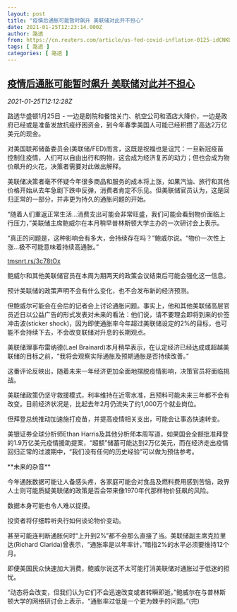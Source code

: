 ```yaml
---
layout: post
title: "疫情后通胀可能暂时飙升 美联储对此并不担心"
date: 2021-01-25T12:23:14.000Z
author: 路透
from: https://cn.reuters.com/article/us-fed-covid-inflation-0125-idCNKBS29U19M
tags: [ 路透 ]
categories: [ 路透 ]
---
```

<!--1611577394000-->
[疫情后通胀可能暂时飙升 美联储对此并不担心](https://cn.reuters.com/article/us-fed-covid-inflation-0125-idCNKBS29U19M)
------

<div>
<div><i>2021-01-25T12:12:28Z</i></div><p>路透华盛顿1月25日 - 一边是剧院和餐馆关门、航空公司和酒店大降价，一边是政府已经或是准备发放抗疫纾困资金，到今年春季美国人可能已经积攒了高达2万亿美元的现金。</p><p>对美国联邦储备委员会(美联储/FED)而言，这既是祝福也是诅咒：一旦新冠疫苗控制住疫情，人们可以自由出行和购物，这会成为经济复苏的动力；但也会成为物价飙升的火花，决策者需要对此做出解释。</p><p>美联储决策者毫不怀疑今年很多商品和服务的成本将上涨，如果汽油、旅行和其他价格开始从去年急剧下跌中反弹，消费者肯定不乐见。但美联储官员认为，这是回归正常的一部分，并非更为持久的通胀问题的开始。</p><p>“随着人们重返正常生活...消费支出可能会非常旺盛，我们可能会看到物价面临上行压力，”美联储主席鲍威尔在本月稍早普林斯顿大学主办的一次研讨会上表示。</p><p>“真正的问题是，这种影响会有多大，会持续存在吗？”鲍威尔说。“物价一次性上涨...极不可能意味着持续高通胀。”</p><p><a href="https://tmsnrt.rs/3c78tOx">tmsnrt.rs/3c78tOx</a></p><p>鲍威尔和其他美联储官员在本周为期两天的政策会议结束后可能会强化这一信息。</p><p>预计美联储的政策声明不会有什么变化，也不会发布新的经济预测。</p><p>但鲍威尔可能会在会后的记者会上讨论通胀问题。事实上，他和其他美联储高层官员近日以公益广告的形式发表对未来的看法：他们说，请不要理会即将到来的价签冲击波(sticker shock)，因为即使通胀率今年超过美联储设定的2%的目标，也可能不会持续下去，不会改变联储对升息的长期观点。</p><p>美联储理事布雷纳德(Lael Brainard)本月稍早表示，在认定经济已经达成或超越美联储的目标之前，“我将会观察实际通胀及预期通胀是否持续改善。”</p><p>这番评论反映出，随着未来一年经济更加全面地摆脱疫情影响，决策官员将面临挑战。</p><p>美联储政策仍坚守救援模式，利率维持在近零水准，且预料可能未来三年都不会有改变。目前经济状况是，比起去年2月仍流失了约1,000万个就业岗位。</p><p>但拜登总统推动加速施打疫苗，并提高疫情相关支出，可能会让事态快速转变。</p><p>美银证券全球分析师Ethan Harris及其他分析师本周写道，如果国会全额批准拜登的1.9万亿美元疫情援助提案，“超额”储蓄可能达到2万亿美元，而在经济走出疫情回归正常的过渡期中，“我们没有任何的历史经验”可以做为预估参考。</p><p>**未来的杂音**</p><p>今年通胀数据可能让人备感头疼，各家庭可能会对食品及燃料费用感到苦恼，政界人士则可能质疑美联储的政策是否会带来像1970年代那样物价狂飙的风险。</p><p>数据本身可能也令人难以捉摸。</p><p>投资者将仔细聆听央行如何谈论物价变动。</p><p>甚至可能连判断通胀何时“上升到2%”都不会那么直接了当。美联储副主席克拉里达(Richard Clarida)曾表示，“通胀率是以年率计，”暗指2%的水平必须要维持12个月。</p><p>即便美国民众快速加大消费，鲍威尔说这不太可能打消美联储对通胀过于低迷的担忧。</p><p>“动态将会改变，但我们认为它们不会迅速改变或者转瞬即逝。”鲍威尔在与普林斯顿大学的网络研讨会上表示，“通胀率过低是一个更为棘手的问题。”(完)</p>
</div>
